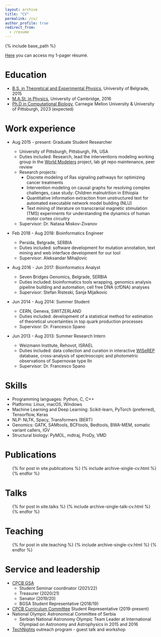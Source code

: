 ```yaml
---
layout: archive
title: "CV"
permalink: /cv/
author_profile: true
redirect_from:
  - /resume
---
```


{% include base_path %}

[Here](https://stefan-andjelkovic-pitt.github.io/files/Andjelkovic_Stefan_Resume_2022.pdf) you can access my 1-pager résumé.

Education
======
* [B.S. in Theoretical and Experimental Physics](http://www.ff.bg.ac.rs/Engleski/Undergraduate/Theoretica.html), University of Belgrade, 2015
* [M.A.St. in Physics](https://www.phy.cam.ac.uk/admissions/postgraduate/degreesoffered/mastinphysics), University of Cambridge, 2016
* [Ph.D in Computational Biology](https://bit.ly/cpcb-phd), Carnegie Mellon University & University of Pittsburgh, 2023 (expected)

Work experience
======
* Aug 2015 - present: Graduate Student Researcher
  * University of Pittsburgh, Pittsburgh, PA, USA
  * Duties included: Research, lead the interventions modeling working group in the [World Modelers](https://www.darpa.mil/program/world-modelers) project, lab git repo maintenance, peer review
  * Research projects:
    * Discrete modeling of Ras signaling pathways for optimizing cancer treatments
    * Intervention modeling on causal graphs for resolving complex challenges, case study: Children malnutrition in Ethiopia
    * Quantitative information extraction from unstructured text for automated executable network model building (NLU)
    * Text mining of literature on transcranial magnetic stimulation (TMS) experiments for understanding the dynamics of human motor cortex circuitry
  * Supervisor: Dr. Natasa Miskov-Zivanov

* Feb 2018 - Aug 2018: Bioinformatics Engineer
  * Persida, Belgrade, SERBIA
  * Duties included: software development for mutation annotation, text mining and web interface development for our tool
  * Supervisor: Aleksandar Mihajlovic

* Aug 2016 - Jun 2017: Bioinformatics Analyst
  * Seven Bridges Genomics, Belgrade, SERBIA
  * Duties included: bioinformatics tools wrapping, genomics analysis pipeline building and automation, cell free DNA (cfDNA) analyses
  * Supervisor: Stefan Risteski, Sanja Mijalkovic

* Jun 2014 - Aug 2014: Summer Student
  * CERN, Geneva, SWITZERLAND
  * Duties included: development of a statistical method for estimation of theoretical uncertainties in top quark production processes
  * Supervisor: Dr. Francesco Spano

* Jun 2013 - Aug 2013: Summer Research Intern
  * Weizmann Institute, Rehovot, ISRAEL
  * Duties included: data collection and curation in interactive [WISeREP](https://www.wiserep.org) database, cross-analysis of spectroscopic and photometric observations of Supernovae type IIn
  * Supervisor: Dr. Francesco Spano
  
Skills
======
* Programming languages: Python, C, C++
* Platforms: Linux, macOS, Windows
* Machine Learning and Deep Learning: Scikit-learn, PyTorch (preferred), Tensorflow, Keras
* NLP: NLTK, Spacy, Transformers (BERT)
* Genomics: GATK, SAMtools, BCFtools, Bedtools, BWA-MEM, somatic variant callers, IGV
* Structural biology: PyMOL, mdtraj, ProDy, VMD

Publications
======
  <ul>{% for post in site.publications %}
    {% include archive-single-cv.html %}
  {% endfor %}</ul>
  
Talks
======
  <ul>{% for post in site.talks %}
    {% include archive-single-talk-cv.html %}
  {% endfor %}</ul>
  
Teaching
======
  <ul>{% for post in site.teaching %}
    {% include archive-single-cv.html %}
  {% endfor %}</ul>
  
Service and leadership
======
* [CPCB GSA](http://www.compbio.cmu.edu/people/committees/)
  * Student Seminar coordinator (2021/22)
  * Treasurer (2020/21)
  * Senator (2019/20)
  * BGSA Student Representative (2018/19)
* [CPCB Curriculum Committee](http://www.compbio.cmu.edu/people/committees/) Student Representative (2019-present)
* National Olympic Astronomical Committee of Serbia
  * Serbian National Astronomy Olympic Team Leader at International Olympiad on Astronomy and Astrophysics in 2015 and 2016
* [TechNights](https://www.cmu.edu/scs/technights/index.html) outreach program - guest talk and workshop
